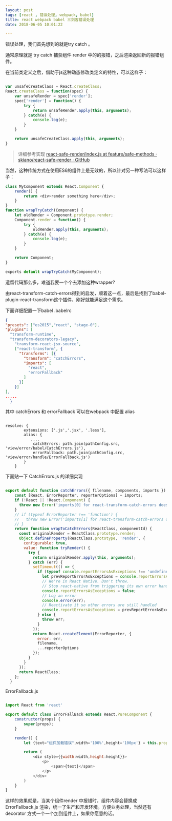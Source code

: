 ```yaml
---
layout: post
tags: [react , 错误处理, webpack, babel]
title: react webpack babel 三剑客错误处理
date: 2018-06-05 10:01:22

---
```


错误处理，我们首先想到的就是try catch 。

通常原理就是 try catch 捕获组件 render 中的的报错，之后渲染返回新的报错组件。

 在当前类定义之后，借助于js这种动态修改类定义的特性，可以这样子：

```javascript

var unsafeCreateClass = React.createClass;
React.createClass = function(spec) {
    var unsafeRender = spec['render'];
    spec['render'] = function() {
        try {
            return unsafeRender.apply(this, arguments);
        } catch(e) {
            console.log(e);
        }
    }

    return unsafeCreateClass.apply(this, arguments);
}
```

> 详细参考实现 [react-safe-render/index.js at feature/safe-methods · skiano/react-safe-render · GitHub](https://github.com/skiano/react-safe-render/blob/feature/safe-methods/index.js)

当然，这种传统方式在使用ES6的组件上是无效的，所以针对另一种写法可以这样子：

```javascript
class MyComponent extends React.Component {
    render() {
        return <div>render something here</div>;
    }
}
function wrapTryCatch(Component) {
    let oldRender = Component.prototype.render;
    Component.render = function() {
        try {
            oldRender.apply(this, arguments);
        } catch(e) {
            console.log(e);
        }
    }

    return Component;
}

exports default wrapTryCatch(MyComponent);


```

遗留代码那么多，难道我要一个个去添加这种wrapper?

由react-transform-catch-errors得到的启发，顺着这一点，最后是找到了babel-plugin-react-transform这个插件，刚好就能满足这个需求。

下面详细配置一下babel
.babelrc

```json
{
"presets": ["es2015","react", "stage-0"],
"plugins": [
  "transform-runtime",
  "transform-decorators-legacy",
    "transform-react-jsx-source",
    ["react-transform", {
      "transforms": [{
        "transform": "catchErrors",
        "imports": [
          "react",
          "errorFallback"
        ]
      }]
    }]
],
.....
  }

```


其中 catchErrors 和 errorFallback 可以在webpack 中配置 alias

```son

resolve: {
        extensions: ['.js','.jsx', '.less'],
        alias: {
           ....
            catchErrors: path.join(pathConfig.src, 'view/error/babel/CatchErrors.js'),
            errorFallback: path.join(pathConfig.src, 'view/error/handle/ErrorFallback.js')
        }
    }
```

下面贴一下 CatchErrors.js 的详细实现

```javascript

export default function catchErrors({ filename, components, imports }) {
    const [React, ErrorReporter, reporterOptions] = imports;
    if (!React || !React.Component) {
      throw new Error('imports[0] for react-transform-catch-errors does not look like React.');
    }
    // if (typeof ErrorReporter !== 'function') {
    //   throw new Error('imports[1] for react-transform-catch-errors does not look like a React component.');
    // }
    return function wrapToCatchErrors(ReactClass, componentId) {
      const originalRender = ReactClass.prototype.render;
      Object.defineProperty(ReactClass.prototype, 'render', {
        configurable: true,
        value: function tryRender() {
          try {
            return originalRender.apply(this, arguments);
          } catch (err) {
            setTimeout(() => {
              if (typeof console.reportErrorsAsExceptions !== 'undefined') {
                let prevReportErrorAsExceptions = console.reportErrorsAsExceptions;
                // We're in React Native. Don't throw.
                // Stop react-native from triggering its own error handler
                console.reportErrorsAsExceptions = false;
                // Log an error
                console.error(err);
                // Reactivate it so other errors are still handled
                console.reportErrorsAsExceptions = prevReportErrorAsExceptions;
              } else {
                throw err;
              }
            });
            return React.createElement(ErrorReporter, {
              error: err,
              filename,
              ...reporterOptions
            });
          }
        }
      });
      return ReactClass;
    };
  }
```

ErrorFallback.js

```javascript

import React from 'react'

export default class ErrorFallBack extends React.PureComponent {
    constructor(props) {
        super(props);
    }

    render() {
        let {text="组件加载错误",width='100%',height='100px'} = this.props

        return (
            <div style={{width:width,height:height}}>
                <p>
                    <span>{text}</span>
                </p>
            </div>
        )
    }
}
```

这样的效果就是，当某个组件render 中报错时，组件内容会替换成 ErrorFallback.js 渲染，统一了生产和开发环境。方便业务处理，当然还有 decorator 方式一个一个加到组件上，如果你愿意的话。

